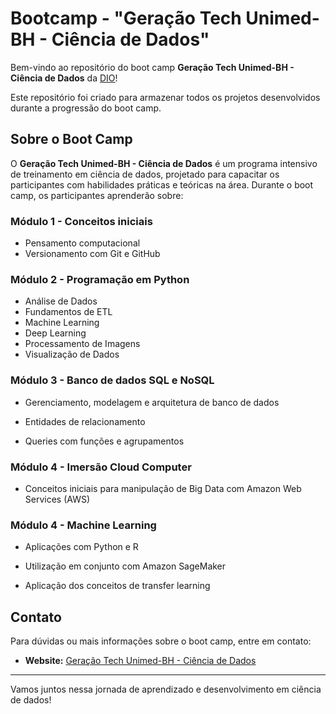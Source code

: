 # Bootcamp - "Geração Tech Unimed-BH - Ciência de Dados"

Bem-vindo ao repositório do boot camp **Geração Tech Unimed-BH - Ciência de Dados** da [DIO](https://www.dio.me/)!

 Este repositório foi criado para armazenar todos os projetos desenvolvidos durante a progressão do boot camp.

## Sobre o Boot Camp

O **Geração Tech Unimed-BH - Ciência de Dados** é um programa intensivo de treinamento em ciência de dados, projetado para capacitar os participantes com habilidades práticas e teóricas na área. Durante o boot camp, os participantes aprenderão sobre:

### Módulo 1 - Conceitos iniciais

- Pensamento computacional
- Versionamento com Git e GitHub

### Módulo 2 - Programação em Python
- Análise de Dados
- Fundamentos de ETL
- Machine Learning
- Deep Learning
- Processamento de Imagens
- Visualização de Dados

### Módulo 3 - Banco de dados SQL e NoSQL

- Gerenciamento, modelagem e arquitetura de banco de dados

- Entidades de relacionamento

- Queries com funções e agrupamentos

### Módulo 4 - Imersão Cloud Computer

- Conceitos iniciais para manipulação de Big Data com Amazon Web Services (AWS)

### Módulo 4 - Machine Learning

 - Aplicações com Python e R

 - Utilização em conjunto com Amazon SageMaker

 - Aplicação dos conceitos de transfer learning

## Contato

Para dúvidas ou mais informações sobre o boot camp, entre em contato:


- **Website:** [Geração Tech Unimed-BH - Ciência de Dados](https://www.dio.me/bootcamp/geracao-tech-unimed-bh-ciencia-de-dados)

---

Vamos juntos nessa jornada de aprendizado e desenvolvimento em ciência de dados!